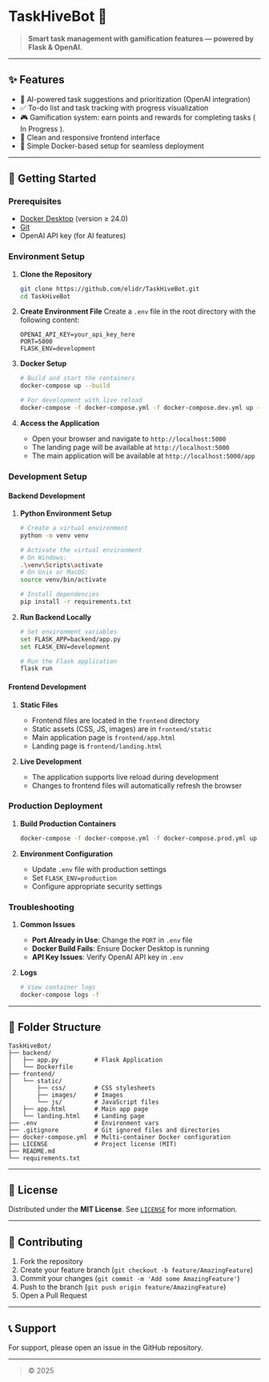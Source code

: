 # TaskHiveBot 🐝

> **Smart task management with gamification features — powered by Flask & OpenAI.**

---

## ✨ Features

- 🧠 AI-powered task suggestions and prioritization (OpenAI integration)
- ✅ To-do list and task tracking with progress visualization
- 🎮 Gamification system: earn points and rewards for completing tasks ( In Progress ).
- 🎨 Clean and responsive frontend interface
- 🐳 Simple Docker-based setup for seamless deployment

---

## 🚀 Getting Started

### Prerequisites

- [Docker Desktop](https://docs.docker.com/desktop/) (version ≥ 24.0)
- [Git](https://git-scm.com/downloads)
- OpenAI API key (for AI features)

### Environment Setup

1. **Clone the Repository**
   ```bash
   git clone https://github.com/elidr/TaskHiveBot.git
   cd TaskHiveBot
   ```

2. **Create Environment File**
   Create a `.env` file in the root directory with the following content:
   ```env
   OPENAI_API_KEY=your_api_key_here
   PORT=5000
   FLASK_ENV=development
   ```

3. **Docker Setup**
   ```bash
   # Build and start the containers
   docker-compose up --build

   # For development with live reload
   docker-compose -f docker-compose.yml -f docker-compose.dev.yml up --build
   ```

4. **Access the Application**
   - Open your browser and navigate to `http://localhost:5000`
   - The landing page will be available at `http://localhost:5000`
   - The main application will be available at `http://localhost:5000/app`

### Development Setup

#### Backend Development
1. **Python Environment Setup**
   ```bash
   # Create a virtual environment
   python -m venv venv
   
   # Activate the virtual environment
   # On Windows:
   .\venv\Scripts\activate
   # On Unix or MacOS:
   source venv/bin/activate

   # Install dependencies
   pip install -r requirements.txt
   ```

2. **Run Backend Locally**
   ```bash
   # Set environment variables
   set FLASK_APP=backend/app.py
   set FLASK_ENV=development
   
   # Run the Flask application
   flask run
   ```

#### Frontend Development
1. **Static Files**
   - Frontend files are located in the `frontend` directory
   - Static assets (CSS, JS, images) are in `frontend/static`
   - Main application page is `frontend/app.html`
   - Landing page is `frontend/landing.html`

2. **Live Development**
   - The application supports live reload during development
   - Changes to frontend files will automatically refresh the browser

### Production Deployment

1. **Build Production Containers**
   ```bash
   docker-compose -f docker-compose.yml -f docker-compose.prod.yml up --build
   ```

2. **Environment Configuration**
   - Update `.env` file with production settings
   - Set `FLASK_ENV=production`
   - Configure appropriate security settings

### Troubleshooting

1. **Common Issues**
   - **Port Already in Use**: Change the `PORT` in `.env` file
   - **Docker Build Fails**: Ensure Docker Desktop is running
   - **API Key Issues**: Verify OpenAI API key in `.env`

2. **Logs**
   ```bash
   # View container logs
   docker-compose logs -f
   ```

---

## 📁 Folder Structure

```
TaskHiveBot/
├── backend/
│   ├── app.py          # Flask Application
│   └── Dockerfile 
├── frontend/
│   └── static/
│       ├── css/        # CSS stylesheets
│       ├── images/     # Images 
│       └── js/         # JavaScript files
│   ├── app.html        # Main app page
│   └── landing.html    # Landing page
├── .env                # Environment vars
├── .gitignore          # Git ignored files and directories
├── docker-compose.yml  # Multi-container Docker configuration
├── LICENSE             # Project license (MIT)
├── README.md
└── requirements.txt 
```

---

## 📜 License

Distributed under the **MIT License**. See [`LICENSE`](LICENSE) for more information.

---

## 🤝 Contributing

1. Fork the repository
2. Create your feature branch (`git checkout -b feature/AmazingFeature`)
3. Commit your changes (`git commit -m 'Add some AmazingFeature'`)
4. Push to the branch (`git push origin feature/AmazingFeature`)
5. Open a Pull Request

---

## 📞 Support

For support, please open an issue in the GitHub repository.

---

> © 2025 

